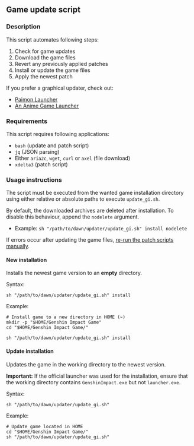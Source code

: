 ## Game update script

### Description

This script automates following steps:

1. Check for game updates
2. Download the game files
3. Revert any previously applied patches
4. Install or update the game files
5. Apply the newest patch

If you prefer a graphical updater, check out:

 * [Paimon Launcher](https://notabug.org/loentar/paimon-launcher)
 * [An Anime Game Launcher](https://gitlab.com/KRypt0n_/an-anime-game-launcher)


### Requirements

This script requires following applications:

 * `bash` (update and patch script)
 * `jq` (JSON parsing)
 * Either `aria2c`, `wget`, `curl` or `axel` (file download)
 * `xdelta3` (patch script)


### Usage instructions

The script must be executed from the wanted game installation directory
using either relative or absolute paths to execute `update_gi.sh`.

By default, the downloaded archives are deleted after installation.
To disable this behaviour, append the `nodelete` argument.

 * Example: `sh "/path/to/dawn/updater/update_gi.sh" install nodelete`

If errors occur after updating the game files, [re-run the patch scripts manually](../#applying-the-workaround).


#### New installation

Installs the newest game version to an **empty** directory.

Syntax:

	sh "/path/to/dawn/updater/update_gi.sh" install

Example:

	# Install game to a new directory in HOME (~)
	mkdir -p "$HOME/Genshin Impact Game"
	cd "$HOME/Genshin Impact Game/"
	
	sh "/path/to/dawn/updater/update_gi.sh" install


#### Update installation

Updates the game in the working directory to the newest version.

**Important:** If the official launcher was used for the installation,
ensure that the working directory contains `GenshinImpact.exe` but not `launcher.exe`.

Syntax:

	sh "/path/to/dawn/updater/update_gi.sh"

Example:

	# Update game located in HOME
	cd "$HOME/Genshin Impact Game/"
	sh "/path/to/dawn/updater/update_gi.sh"
